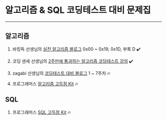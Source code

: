 # 알고리즘 & SQL 코딩테스트 대비 문제집

---

## 알고리즘

1. 바킹독 선생님의 [실전 알고리즘 블로그](https://blog.encrypted.gg/category/%EA%B0%95%EC%A2%8C/%EC%8B%A4%EC%A0%84%20%EC%95%8C%EA%B3%A0%EB%A6%AC%EC%A6%98) 0x00 ~ 0x19, 0x1D, 부록 D ✔️

2. 코딩 센세 선생님의 [2주만에 통과하는 알고리즘 코딩테스트 강의](https://inf.run/RQLZ) ✔️

3. zagabi 선생님의 [코딩테스트 대비 블로그](https://blog.naver.com/jhc9639/223915028657) 1 ~ 7주차 🔥

4. 프로그래머스 [알고리즘 고득점 Kit](https://school.programmers.co.kr/learn/challenges?tab=algorithm_practice_kit) 🔥

## SQL

1. 프로그래머스 [SQL 고득점 Kit](https://school.programmers.co.kr/learn/challenges?tab=sql_practice_kit) 🔥
